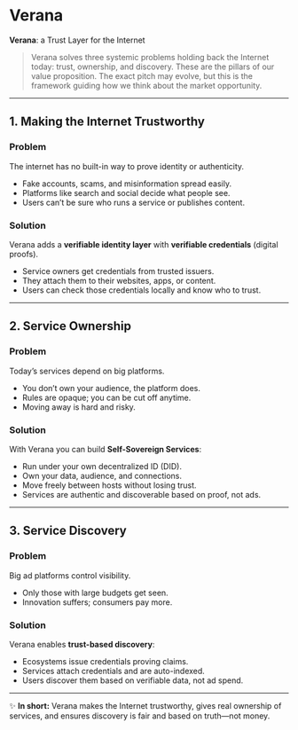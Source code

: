 # Verana  

**Verana**: a Trust Layer for the Internet  

> Verana solves three systemic problems holding back the Internet today: trust, ownership, and discovery. These are the pillars of our value proposition. The exact pitch may evolve, but this is the framework guiding how we think about the market opportunity.

---

## 1. Making the Internet Trustworthy  

### Problem  
The internet has no built-in way to prove identity or authenticity.  
- Fake accounts, scams, and misinformation spread easily.  
- Platforms like search and social decide what people see.  
- Users can’t be sure who runs a service or publishes content.  

### Solution  
Verana adds a **verifiable identity layer** with **verifiable credentials** (digital proofs).  
- Service owners get credentials from trusted issuers.  
- They attach them to their websites, apps, or content.  
- Users can check those credentials locally and know who to trust.  

---

## 2. Service Ownership  

### Problem  
Today’s services depend on big platforms.  
- You don’t own your audience, the platform does.  
- Rules are opaque; you can be cut off anytime.  
- Moving away is hard and risky.  

### Solution  
With Verana you can build **Self-Sovereign Services**:  
- Run under your own decentralized ID (DID).  
- Own your data, audience, and connections.  
- Move freely between hosts without losing trust.  
- Services are authentic and discoverable based on proof, not ads.  

---

## 3. Service Discovery  

### Problem  
Big ad platforms control visibility.  
- Only those with large budgets get seen.  
- Innovation suffers; consumers pay more.  

### Solution  
Verana enables **trust-based discovery**:  
- Ecosystems issue credentials proving claims.  
- Services attach credentials and are auto-indexed.  
- Users discover them based on verifiable data, not ad spend.  

---

✨ **In short:** Verana makes the Internet trustworthy, gives real ownership of services, and ensures discovery is fair and based on truth—not money.  